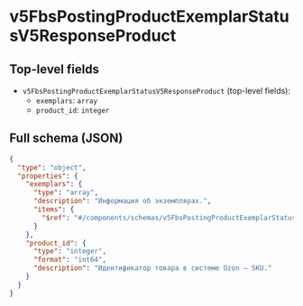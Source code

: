 # v5FbsPostingProductExemplarStatusV5ResponseProduct

## Top-level fields
- `v5FbsPostingProductExemplarStatusV5ResponseProduct` (top-level fields):
  - `exemplars`: `array`
  - `product_id`: `integer`

## Full schema (JSON)
```json
{
  "type": "object",
  "properties": {
    "exemplars": {
      "type": "array",
      "description": "Информация об экземплярах.",
      "items": {
        "$ref": "#/components/schemas/v5FbsPostingProductExemplarStatusV5ResponseProductExemplar"
      }
    },
    "product_id": {
      "type": "integer",
      "format": "int64",
      "description": "Идентификатор товара в системе Ozon — SKU."
    }
  }
}
```
